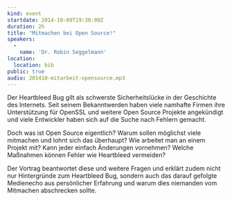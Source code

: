 ```yaml
---
kind: event
startdate: 2014-10-09T19:30:00Z
duration: 2h
title: "Mitmachen bei Open Source!"
speakers:
  -
    name: 'Dr. Robin Seggelmann'
location:
  location: bib
public: true
audio: 201410-mitarbeit-opensource.mp3
---
```

Der Heartbleed Bug gilt als schwerste Sicherheitslücke in der Geschichte
des Internets. Seit seinem Bekanntwerden haben viele namhafte Firmen
ihre Unterstützung für OpenSSL und weitere Open Source Projekte
angekündigt und viele Entwickler haben sich auf die Suche nach Fehlern
gemacht.

Doch was ist Open Source eigentlich? Warum sollen möglichst viele
mitmachen und lohnt sich das überhaupt? Wie arbeitet man an einem
Projekt mit? Kann jeder einfach Änderungen vornehmen? Welche Maßnahmen
können Fehler wie Heartbleed vermeiden?

Der Vortrag beantwortet diese und weitere Fragen und erklärt zudem nicht
nur Hintergründe zum Heartbleed Bug, sondern auch das darauf gefolgte
Medienecho aus persönlicher Erfahrung und warum dies niemanden vom
Mitmachen abschrecken sollte.

